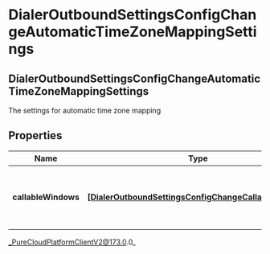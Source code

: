 # DialerOutboundSettingsConfigChangeAutomaticTimeZoneMappingSettings

## DialerOutboundSettingsConfigChangeAutomaticTimeZoneMappingSettings
The settings for automatic time zone mapping

## Properties

|Name | Type | Description | Notes|
|------------ | ------------- | ------------- | -------------|
| **callableWindows** | [**[DialerOutboundSettingsConfigChangeCallableWindow]**]([DialerOutboundSettingsConfigChangeCallableWindow]) | The time intervals to use for automatic time zone mapping | [optional] |



_PureCloudPlatformClientV2@173.0.0_
